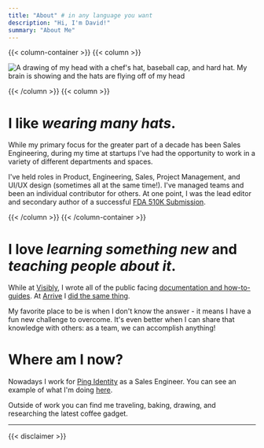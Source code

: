 ```yaml
---
title: "About" # in any language you want
description: "Hi, I'm David!"
summary: "About Me"
---
```


{{< column-container >}}
{{< column >}}

![A drawing of my head with a chef's hat, baseball cap, and hard hat. My brain is showing and the hats are flying off of my head](images/profile-extended.png#centered)

{{< /column >}}
{{< column >}}

# I like _wearing many hats_.

While my primary focus for the greater part of a decade has been Sales Engineering, during my time at startups I've had the opportunity to work in a variety of different departments and spaces.

I've held roles in Product, Engineering, Sales, Project Management, and UI/UX design (sometimes all at the same time!). I've managed teams and been an individual contributor for others. At one point, I was the lead editor and secondary author of a successful [FDA 510K Submission](https://www.accessdata.fda.gov/scripts/cdrh/cfdocs/cfpmn/pmn.cfm?ID=K220090).

{{< /column >}}
{{< /column-container >}}

# I love _learning something new_ and _teaching people about it_.

While at [Visibly](https://www.govisibly.com/), I wrote all of the public facing [documentation and how-to-guides](https://docs.govisibly.com/). At [Arrive](https://www.arrive.com/) I [did the same thing](https://partners.arrive.com/).

My favorite place to be is when I don't know the answer - it means I have a fun new challenge to overcome. It's even better when I can share that knowledge with others: as a team, we can accomplish anything!

# Where am I now?

Nowadays I work for [Ping Identity](https://www.pingidentity.com/en.html) as a Sales Engineer. You can see an example of what I'm doing [here](https://www.brighttalk.com/webcast/9491/621294).

Outside of work you can find me traveling, baking, drawing, and researching the latest coffee gadget.

---

{{< disclaimer >}}